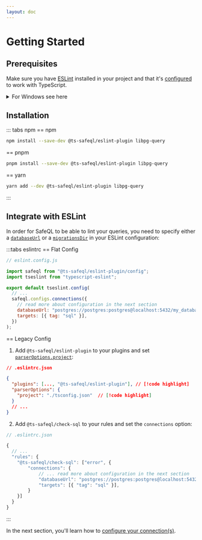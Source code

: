 ```yaml
---
layout: doc
---
```


# Getting Started

## Prerequisites

Make sure you have [ESLint](https://eslint.org/) installed in your project and that it's [configured](https://typescript-eslint.io/docs/#quickstart) to work with TypeScript.

<details>
  <summary>For Windows see here</summary>
  <br>

  1. Python should be installed
  2. Visual C++ build tools workload for Visual Studio 2022

  You can use **Chocolatey** Package Manager ([See Installation/Setup](https://docs.chocolatey.org/en-us/choco/setup/))
  ```
  choco install python visualstudio2022-workload-vctools
  ```
</details>

## Installation

::: tabs npm
== npm

```bash
npm install --save-dev @ts-safeql/eslint-plugin libpg-query
```

== pnpm

```bash
pnpm install --save-dev @ts-safeql/eslint-plugin libpg-query
```

== yarn

```bash
yarn add --dev @ts-safeql/eslint-plugin libpg-query
```

:::

## Integrate with ESLint

In order for SafeQL to be able to lint your queries, you need to specify either a [`databaseUrl`](/api/#connections-databaseurl) or a [`migrationsDir`](/api/#connections-migrationsdir) in your ESLint configuration:

:::tabs eslintrc
== Flat Config

```js
// eslint.config.js

import safeql from "@ts-safeql/eslint-plugin/config";
import tseslint from "typescript-eslint";

export default tseslint.config(
  // ...
  safeql.configs.connections({
    // read more about configuration in the next section
    databaseUrl: "postgres://postgres:postgres@localhost:5432/my_database",
    targets: [{ tag: "sql" }],
  })
);
```

== Legacy Config
1. Add `@ts-safeql/eslint-plugin` to your plugins and set [`parserOptions.project`](https://typescript-eslint.io/docs/linting/typed-linting):

```json
// .eslintrc.json

{
  "plugins": [..., "@ts-safeql/eslint-plugin"], // [!code highlight]
  "parserOptions": {
    "project": "./tsconfig.json"  // [!code highlight]
  }
  // ...
}
```

2. Add `@ts-safeql/check-sql` to your rules and set the `connections` option:

```js
// .eslintrc.json

{
  // ...
  "rules": {
    "@ts-safeql/check-sql": ["error", {
        "connections": {
            // ... read more about configuration in the next section
            "databaseUrl": "postgres://postgres:postgres@localhost:5432/my_database",
            "targets": [{ "tag": "sql" }],
        }
    }]
  }
}
```

:::

In the next section, you'll learn how to [configure your connection(s)](/guide/configuration).

